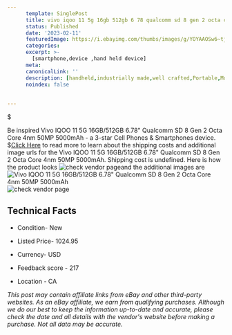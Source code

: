 ```yaml
---
      template: SinglePost
      title: vivo iqoo 11 5g 16gb 512gb 6 78 qualcomm sd 8 gen 2 octa core 4nm 50mp 5000mah
      status: Published
      date: '2023-02-11'
      featuredImage: https://i.ebayimg.com/thumbs/images/g/YOYAAOSw6~tjo2w-/s-l225.jpg
      categories: 
      excerpt: >-
        [smartphone,device ,hand held device]
      meta:
      canonicalLink: ''
      description: [handheld,industrially made,well crafted,Portable,Mobile,Compact,Convenient,Lightweight,Maneuverable,Man-portable,Miniature,Carriable,Hand-held,Light,Holdable,Transportable,Mobile device,Pocket-sized,On-the-go,Wireless,Cordless,Compact size,Convenient size, smartphone,device ,hand held device]
      noindex: false
      
        
---
```

$

Be inspired Vivo IQOO 11 5G 16GB/512GB 6.78" Qualcomm SD 8 Gen 2 Octa Core 4nm 50MP 5000mAh - a 3-star Cell Phones & Smartphones device.
$[Click Here](https://www.ebay.com/itm/275589041236?hash=item402a630c54%3Ag%3AYOYAAOSw6%7Etjo2w-&mkevt=1&mkcid=1&mkrid=711-53200-19255-0&campid=%253CePNCampaignId%253E&customid=%253CreferenceId%253E&toolid=10049) to read more to learn about the shipping costs and additional image urls for the Vivo IQOO 11 5G 16GB/512GB 6.78" Qualcomm SD 8 Gen 2 Octa Core 4nm 50MP 5000mAh. Shipping cost is undefined. Here is how the product looks ![check vendor page](https://i.ebayimg.com/thumbs/images/g/YOYAAOSw6~tjo2w-/s-l225.jpg)and the additional images are![Vivo IQOO 11 5G 16GB/512GB 6.78" Qualcomm SD 8 Gen 2 Octa Core 4nm 50MP 5000mAh](https://i.ebayimg.com/images/g/YOYAAOSw6~tjo2w-/s-l960.jpg)![check vendor page](https://origin-galleryplus.ebayimg.com/ws/web/275589041236_2_0_1/225x225.jpg,https://origin-galleryplus.ebayimg.com/ws/web/275589041236_3_0_1/225x225.jpg,https://origin-galleryplus.ebayimg.com/ws/web/275589041236_4_0_1/225x225.jpg,https://origin-galleryplus.ebayimg.com/ws/web/275589041236_5_0_1/225x225.jpg,https://origin-galleryplus.ebayimg.com/ws/web/275589041236_6_0_1/225x225.jpg,https://origin-galleryplus.ebayimg.com/ws/web/275589041236_7_0_1/225x225.jpg)



 ## Technical Facts 



     
      

 - Condition- New 


      

 - Listed Price- 1024.95 


      

 - Currency- USD 


      

 - Feedback score - 217 


      

 - Location - CA 


      
      

 *_This post may contain affiliate links from eBay and other third-party websites. As an eBay affiliate, we earn from qualifying purchases. Although we do our best to keep the information up-to-date and accurate, please check the date and all details with the vendor's website before making a purchase. Not all data may be accurate._*







